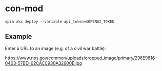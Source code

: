 # con-mod
```
spin aka deploy --variable api_token=$OPENAI_TOKEN
```

## Example

Enter a URL to an image (e.g. of a civil war battle):

https://www.nps.gov/common/uploads/cropped_image/primary/296E9816-0403-57BD-62CAC0930A32600E.jpg